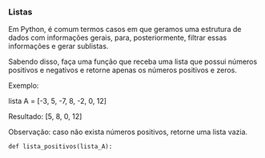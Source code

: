 ### Listas

Em Python, é comum termos casos em que geramos uma estrutura de dados com informações gerais, para, posteriormente, filtrar essas informações e gerar sublistas.

Sabendo disso, faça uma função que receba uma lista que possui números positivos e negativos e retorne apenas os números positivos e zeros.

Exemplo:

lista A = [-3, 5, -7, 8, -2, 0, 12]

Resultado: [5, 8, 0, 12]

Observação: caso não exista números positivos, retorne uma lista vazia.
```
def lista_positivos(lista_A):

```